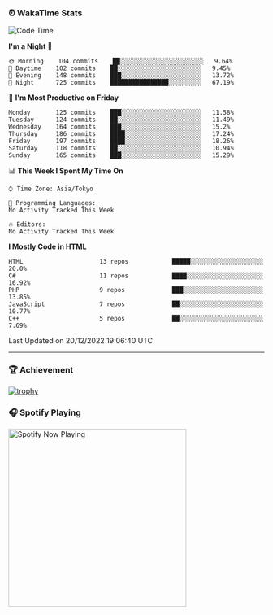 ### ⏰ WakaTime Stats


<!--START_SECTION:waka-->
![Code Time](http://img.shields.io/badge/Code%20Time-500%20hrs%2033%20mins-blue)

**I'm a Night 🦉** 

```text
🌞 Morning    104 commits    ██░░░░░░░░░░░░░░░░░░░░░░░   9.64% 
🌆 Daytime    102 commits    ██░░░░░░░░░░░░░░░░░░░░░░░   9.45% 
🌃 Evening    148 commits    ███░░░░░░░░░░░░░░░░░░░░░░   13.72% 
🌙 Night      725 commits    ████████████████░░░░░░░░░   67.19%

```
📅 **I'm Most Productive on Friday** 

```text
Monday       125 commits    ███░░░░░░░░░░░░░░░░░░░░░░   11.58% 
Tuesday      124 commits    ██░░░░░░░░░░░░░░░░░░░░░░░   11.49% 
Wednesday    164 commits    ███░░░░░░░░░░░░░░░░░░░░░░   15.2% 
Thursday     186 commits    ████░░░░░░░░░░░░░░░░░░░░░   17.24% 
Friday       197 commits    ████░░░░░░░░░░░░░░░░░░░░░   18.26% 
Saturday     118 commits    ██░░░░░░░░░░░░░░░░░░░░░░░   10.94% 
Sunday       165 commits    ███░░░░░░░░░░░░░░░░░░░░░░   15.29%

```


📊 **This Week I Spent My Time On** 

```text
⌚︎ Time Zone: Asia/Tokyo

💬 Programming Languages: 
No Activity Tracked This Week

🔥 Editors: 
No Activity Tracked This Week

```

**I Mostly Code in HTML** 

```text
HTML                     13 repos            █████░░░░░░░░░░░░░░░░░░░░   20.0% 
C#                       11 repos            ████░░░░░░░░░░░░░░░░░░░░░   16.92% 
PHP                      9 repos             ███░░░░░░░░░░░░░░░░░░░░░░   13.85% 
JavaScript               7 repos             ██░░░░░░░░░░░░░░░░░░░░░░░   10.77% 
C++                      5 repos             ██░░░░░░░░░░░░░░░░░░░░░░░   7.69%

```



 Last Updated on 20/12/2022 19:06:40 UTC
<!--END_SECTION:waka-->

---

### 🏆 Achievement

[![trophy](https://github-profile-trophy.vercel.app/?username=Slime-hatena&theme=flat&no-bg=true&no-frame=true&column=8)](https://github.com/ryo-ma/github-profile-trophy)

### 🎧 Spotify Playing

[<img src="https://spotify-now-playing-slime-hatena.vercel.app/api/spotify-playing" alt="Spotify Now Playing" width="350" />](https://open.spotify.com/user/slime_hatena)

<!--
**Slime-hatena/Slime-hatena** is a ✨ _special_ ✨ repository because its `README.md` (this file) appears on your GitHub profile.

Here are some ideas to get you started:

- 🔭 I’m currently working on ...
- 🌱 I’m currently learning ...
- 👯 I’m looking to collaborate on ...
- 🤔 I’m looking for help with ...
- 💬 Ask me about ...
- 📫 How to reach me: ...
- 😄 Pronouns: ...
- ⚡ Fun fact: ...
-->
